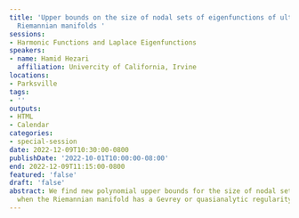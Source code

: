 ```yaml
---
title: 'Upper bounds on the size of nodal sets of eigenfunctions of ultradifferentiable
  Riemannian manifolds '
sessions:
- Harmonic Functions and Laplace Eigenfunctions
speakers:
- name: Hamid Hezari
  affiliation: Univercity of California, Irvine
locations:
- Parksville
tags:
- ''
outputs:
- HTML
- Calendar
categories:
- special-session
date: 2022-12-09T10:30:00-0800
publishDate: '2022-10-01T10:00:00-08:00'
end: 2022-12-09T11:15:00-0800
featured: 'false'
draft: 'false'
abstract: We find new polynomial upper bounds for the size of nodal sets of eigenfunctions
  when the Riemannian manifold has a Gevrey or quasianalytic regularity.
---
```

